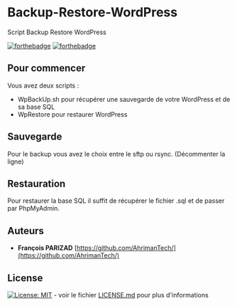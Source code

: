 # Backup-Restore-WordPress
Script Backup Restore WordPress

[![forthebadge](https://forthebadge.com/images/badges/open-source.svg)](https://forthebadge.com) [![forthebadge](https://forthebadge.com/images/badges/made-with-typescript.svg)](https://forthebadge.com)

## Pour commencer
Vous avez deux scripts : 
- WpBackUp.sh pour récupérer une sauvegarde de votre WordPress et de sa base SQL
- WpRestore pour restaurer WordPress

## Sauvegarde
Pour le backup vous avez le choix entre le sftp ou rsync. (Décommenter la ligne) 

## Restauration
Pour restaurer la base SQL il suffit de récupérer le fichier .sql et de passer par PhpMyAdmin. 

## Auteurs

* **François PARIZAD** [https://github.com/AhrimanTech/](https://github.com/AhrimanTech/)

## License

[![License: MIT](https://img.shields.io/badge/License-MIT-yellow.svg)](https://opensource.org/licenses/MIT) - voir le fichier [LICENSE.md](https://github.com/AhrimanTech/OpenClassroomProjet6/blob/main/LICENSE) pour plus d'informations
